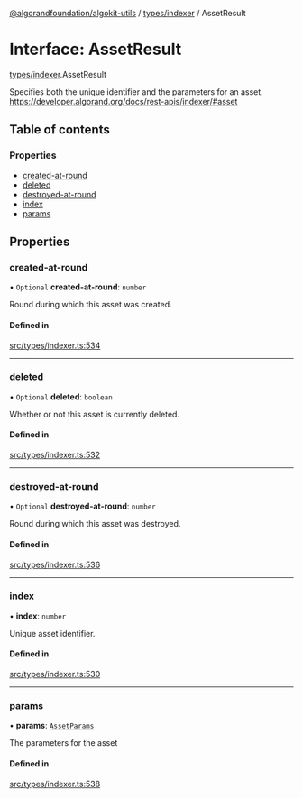 [@algorandfoundation/algokit-utils](../README.md) / [types/indexer](../modules/types_indexer.md) / AssetResult

# Interface: AssetResult

[types/indexer](../modules/types_indexer.md).AssetResult

Specifies both the unique identifier and the parameters for an asset. https://developer.algorand.org/docs/rest-apis/indexer/#asset

## Table of contents

### Properties

- [created-at-round](types_indexer.AssetResult.md#created-at-round)
- [deleted](types_indexer.AssetResult.md#deleted)
- [destroyed-at-round](types_indexer.AssetResult.md#destroyed-at-round)
- [index](types_indexer.AssetResult.md#index)
- [params](types_indexer.AssetResult.md#params)

## Properties

### created-at-round

• `Optional` **created-at-round**: `number`

Round during which this asset was created.

#### Defined in

[src/types/indexer.ts:534](https://github.com/algorandfoundation/algokit-utils-ts/blob/main/src/types/indexer.ts#L534)

___

### deleted

• `Optional` **deleted**: `boolean`

Whether or not this asset is currently deleted.

#### Defined in

[src/types/indexer.ts:532](https://github.com/algorandfoundation/algokit-utils-ts/blob/main/src/types/indexer.ts#L532)

___

### destroyed-at-round

• `Optional` **destroyed-at-round**: `number`

Round during which this asset was destroyed.

#### Defined in

[src/types/indexer.ts:536](https://github.com/algorandfoundation/algokit-utils-ts/blob/main/src/types/indexer.ts#L536)

___

### index

• **index**: `number`

Unique asset identifier.

#### Defined in

[src/types/indexer.ts:530](https://github.com/algorandfoundation/algokit-utils-ts/blob/main/src/types/indexer.ts#L530)

___

### params

• **params**: [`AssetParams`](types_indexer.AssetParams.md)

The parameters for the asset

#### Defined in

[src/types/indexer.ts:538](https://github.com/algorandfoundation/algokit-utils-ts/blob/main/src/types/indexer.ts#L538)
